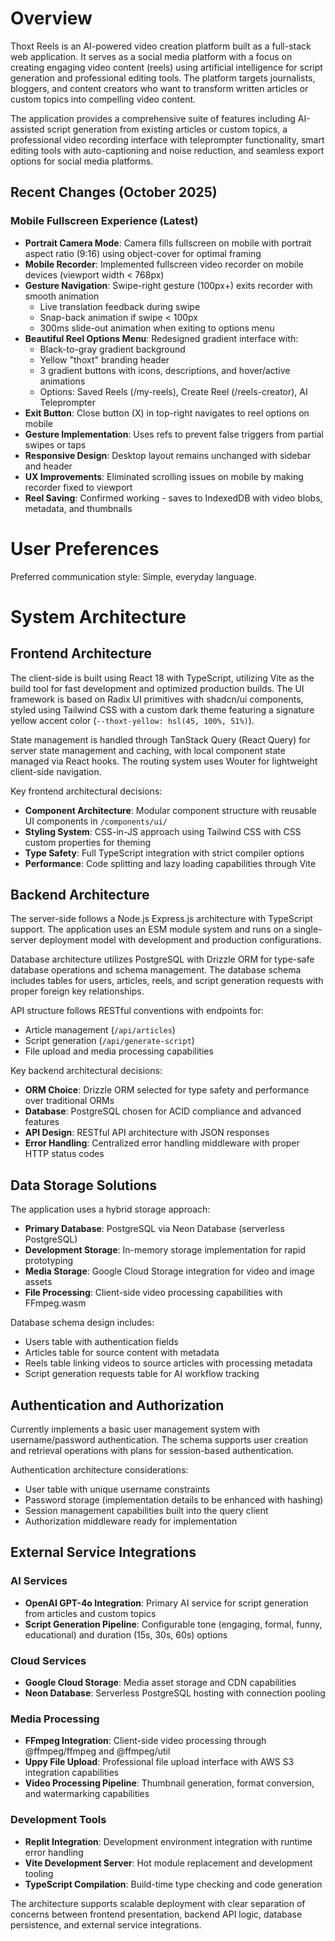 # Overview

Thoxt Reels is an AI-powered video creation platform built as a full-stack web application. It serves as a social media platform with a focus on creating engaging video content (reels) using artificial intelligence for script generation and professional editing tools. The platform targets journalists, bloggers, and content creators who want to transform written articles or custom topics into compelling video content.

The application provides a comprehensive suite of features including AI-assisted script generation from existing articles or custom topics, a professional video recording interface with teleprompter functionality, smart editing tools with auto-captioning and noise reduction, and seamless export options for social media platforms.

## Recent Changes (October 2025)

### Mobile Fullscreen Experience (Latest)
- **Portrait Camera Mode**: Camera fills fullscreen on mobile with portrait aspect ratio (9:16) using object-cover for optimal framing
- **Mobile Recorder**: Implemented fullscreen video recorder on mobile devices (viewport width < 768px)
- **Gesture Navigation**: Swipe-right gesture (100px+) exits recorder with smooth animation
  - Live translation feedback during swipe
  - Snap-back animation if swipe < 100px
  - 300ms slide-out animation when exiting to options menu
- **Beautiful Reel Options Menu**: Redesigned gradient interface with:
  - Black-to-gray gradient background
  - Yellow "thoxt" branding header
  - 3 gradient buttons with icons, descriptions, and hover/active animations
  - Options: Saved Reels (/my-reels), Create Reel (/reels-creator), AI Teleprompter
- **Exit Button**: Close button (X) in top-right navigates to reel options on mobile
- **Gesture Implementation**: Uses refs to prevent false triggers from partial swipes or taps
- **Responsive Design**: Desktop layout remains unchanged with sidebar and header
- **UX Improvements**: Eliminated scrolling issues on mobile by making recorder fixed to viewport
- **Reel Saving**: Confirmed working - saves to IndexedDB with video blobs, metadata, and thumbnails

# User Preferences

Preferred communication style: Simple, everyday language.

# System Architecture

## Frontend Architecture

The client-side is built using React 18 with TypeScript, utilizing Vite as the build tool for fast development and optimized production builds. The UI framework is based on Radix UI primitives with shadcn/ui components, styled using Tailwind CSS with a custom dark theme featuring a signature yellow accent color (`--thoxt-yellow: hsl(45, 100%, 51%)`).

State management is handled through TanStack Query (React Query) for server state management and caching, with local component state managed via React hooks. The routing system uses Wouter for lightweight client-side navigation.

Key frontend architectural decisions:
- **Component Architecture**: Modular component structure with reusable UI components in `/components/ui/`
- **Styling System**: CSS-in-JS approach using Tailwind CSS with CSS custom properties for theming
- **Type Safety**: Full TypeScript integration with strict compiler options
- **Performance**: Code splitting and lazy loading capabilities through Vite

## Backend Architecture

The server-side follows a Node.js Express.js architecture with TypeScript support. The application uses an ESM module system and runs on a single-server deployment model with development and production configurations.

Database architecture utilizes PostgreSQL with Drizzle ORM for type-safe database operations and schema management. The database schema includes tables for users, articles, reels, and script generation requests with proper foreign key relationships.

API structure follows RESTful conventions with endpoints for:
- Article management (`/api/articles`)
- Script generation (`/api/generate-script`)
- File upload and media processing capabilities

Key backend architectural decisions:
- **ORM Choice**: Drizzle ORM selected for type safety and performance over traditional ORMs
- **Database**: PostgreSQL chosen for ACID compliance and advanced features
- **API Design**: RESTful API architecture with JSON responses
- **Error Handling**: Centralized error handling middleware with proper HTTP status codes

## Data Storage Solutions

The application uses a hybrid storage approach:
- **Primary Database**: PostgreSQL via Neon Database (serverless PostgreSQL)
- **Development Storage**: In-memory storage implementation for rapid prototyping
- **Media Storage**: Google Cloud Storage integration for video and image assets
- **File Processing**: Client-side video processing capabilities with FFmpeg.wasm

Database schema design includes:
- Users table with authentication fields
- Articles table for source content with metadata
- Reels table linking videos to source articles with processing metadata
- Script generation requests table for AI workflow tracking

## Authentication and Authorization

Currently implements a basic user management system with username/password authentication. The schema supports user creation and retrieval operations with plans for session-based authentication.

Authentication architecture considerations:
- User table with unique username constraints
- Password storage (implementation details to be enhanced with hashing)
- Session management capabilities built into the query client
- Authorization middleware ready for implementation

## External Service Integrations

### AI Services
- **OpenAI GPT-4o Integration**: Primary AI service for script generation from articles and custom topics
- **Script Generation Pipeline**: Configurable tone (engaging, formal, funny, educational) and duration (15s, 30s, 60s) options

### Cloud Services
- **Google Cloud Storage**: Media asset storage and CDN capabilities
- **Neon Database**: Serverless PostgreSQL hosting with connection pooling

### Media Processing
- **FFmpeg Integration**: Client-side video processing through @ffmpeg/ffmpeg and @ffmpeg/util
- **Uppy File Upload**: Professional file upload interface with AWS S3 integration capabilities
- **Video Processing Pipeline**: Thumbnail generation, format conversion, and watermarking capabilities

### Development Tools
- **Replit Integration**: Development environment integration with runtime error handling
- **Vite Development Server**: Hot module replacement and development tooling
- **TypeScript Compilation**: Build-time type checking and code generation

The architecture supports scalable deployment with clear separation of concerns between frontend presentation, backend API logic, database persistence, and external service integrations.